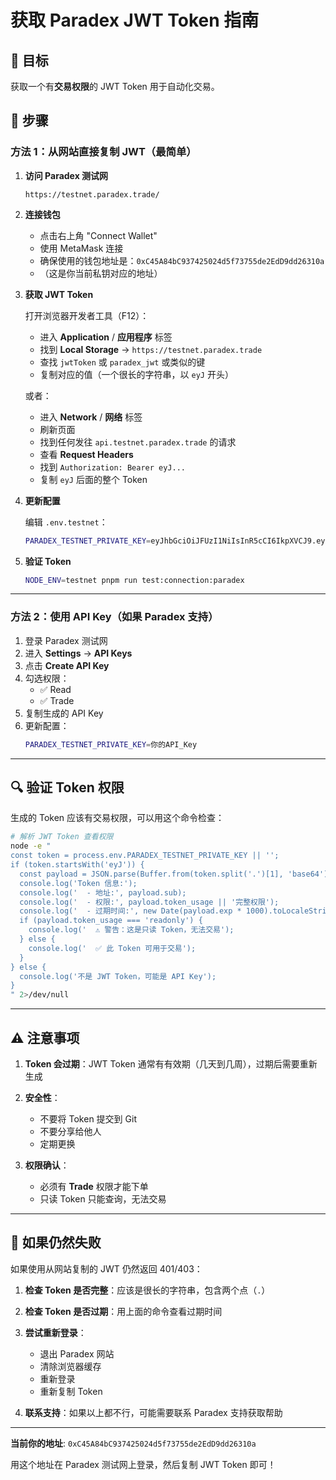 # 获取 Paradex JWT Token 指南

## 🎯 目标

获取一个有**交易权限**的 JWT Token 用于自动化交易。

## 📝 步骤

### 方法 1：从网站直接复制 JWT（最简单）

1. **访问 Paradex 测试网**

   ```
   https://testnet.paradex.trade/
   ```

2. **连接钱包**
   - 点击右上角 "Connect Wallet"
   - 使用 MetaMask 连接
   - 确保使用的钱包地址是：`0xC45A84bC937425024d5f73755de2EdD9dd26310a`
   - （这是你当前私钥对应的地址）

3. **获取 JWT Token**

   打开浏览器开发者工具（F12）：
   - 进入 **Application** / **应用程序** 标签
   - 找到 **Local Storage** → `https://testnet.paradex.trade`
   - 查找 `jwtToken` 或 `paradex_jwt` 或类似的键
   - 复制对应的值（一个很长的字符串，以 `eyJ` 开头）

   或者：
   - 进入 **Network** / **网络** 标签
   - 刷新页面
   - 找到任何发往 `api.testnet.paradex.trade` 的请求
   - 查看 **Request Headers**
   - 找到 `Authorization: Bearer eyJ...`
   - 复制 `eyJ` 后面的整个 Token

4. **更新配置**

   编辑 `.env.testnet`：

   ```bash
   PARADEX_TESTNET_PRIVATE_KEY=eyJhbGciOiJFUzI1NiIsInR5cCI6IkpXVCJ9.eyJ...（完整的JWT）
   ```

5. **验证 Token**
   ```bash
   NODE_ENV=testnet pnpm run test:connection:paradex
   ```

---

### 方法 2：使用 API Key（如果 Paradex 支持）

1. 登录 Paradex 测试网
2. 进入 **Settings** → **API Keys**
3. 点击 **Create API Key**
4. 勾选权限：
   - ✅ Read
   - ✅ Trade
5. 复制生成的 API Key
6. 更新配置：
   ```bash
   PARADEX_TESTNET_PRIVATE_KEY=你的API_Key
   ```

---

## 🔍 验证 Token 权限

生成的 Token 应该有交易权限，可以用这个命令检查：

```bash
# 解析 JWT Token 查看权限
node -e "
const token = process.env.PARADEX_TESTNET_PRIVATE_KEY || '';
if (token.startsWith('eyJ')) {
  const payload = JSON.parse(Buffer.from(token.split('.')[1], 'base64').toString());
  console.log('Token 信息:');
  console.log('  - 地址:', payload.sub);
  console.log('  - 权限:', payload.token_usage || '完整权限');
  console.log('  - 过期时间:', new Date(payload.exp * 1000).toLocaleString('zh-CN'));
  if (payload.token_usage === 'readonly') {
    console.log('  ⚠️ 警告：这是只读 Token，无法交易');
  } else {
    console.log('  ✅ 此 Token 可用于交易');
  }
} else {
  console.log('不是 JWT Token，可能是 API Key');
}
" 2>/dev/null
```

---

## ⚠️ 注意事项

1. **Token 会过期**：JWT Token 通常有有效期（几天到几周），过期后需要重新生成

2. **安全性**：
   - 不要将 Token 提交到 Git
   - 不要分享给他人
   - 定期更换

3. **权限确认**：
   - 必须有 **Trade** 权限才能下单
   - 只读 Token 只能查询，无法交易

---

## 🚨 如果仍然失败

如果使用从网站复制的 JWT 仍然返回 401/403：

1. **检查 Token 是否完整**：应该是很长的字符串，包含两个点（`.`）

2. **检查 Token 是否过期**：用上面的命令查看过期时间

3. **尝试重新登录**：
   - 退出 Paradex 网站
   - 清除浏览器缓存
   - 重新登录
   - 重新复制 Token

4. **联系支持**：如果以上都不行，可能需要联系 Paradex 支持获取帮助

---

**当前你的地址**: `0xC45A84bC937425024d5f73755de2EdD9dd26310a`

用这个地址在 Paradex 测试网上登录，然后复制 JWT Token 即可！
